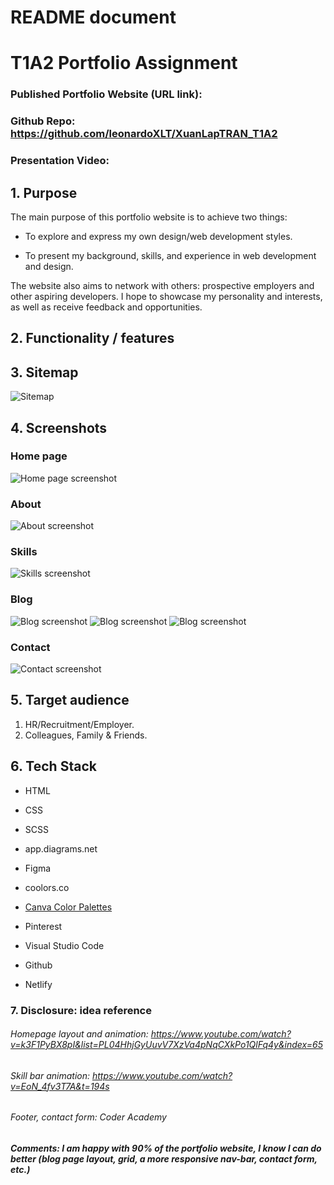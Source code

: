 # README document

# T1A2 Portfolio Assignment
### Published Portfolio Website (URL link):

### Github Repo: https://github.com/leonardoXLT/XuanLapTRAN_T1A2

### Presentation Video:

## 1. Purpose 

The main purpose of this portfolio website is to achieve two things:

- To explore and express my own design/web development styles.

- To present my background, skills, and experience in web development and design.

The website also aims to network with others: prospective employers and other aspiring developers. I hope to showcase my personality and interests, as well as receive feedback and opportunities.

## 2. Functionality / features

## 3. Sitemap

![Sitemap](./docs/sitemap.jpg)


## 4. Screenshots

### Home page
![Home page screenshot](./docs/result/home.JPG)

### About
![About screenshot](./docs/result/about.JPG)

### Skills
![Skills screenshot](./docs/result/skills.JPG)

### Blog
![Blog screenshot](./docs/result/iPhone%2014%20&%2015%20Pro%20Max%20-%2011.jpg)
![Blog screenshot](./docs/result/iPad%20Pro%2011_%20-%2011.jpg)
![Blog screenshot](./docs/result/Desktop%20-%201034.jpg)

### Contact
![Contact screenshot](./docs/result/Contact.JPG)

## 5. Target audience

1.	HR/Recruitment/Employer.
2.	Colleagues, Family & Friends.


## 6. Tech Stack

* HTML
* CSS
* SCSS

* app.diagrams.net
* Figma

* coolors.co
* [Canva Color Palettes](https://www.canva.com/colors/color-palettes/)
* Pinterest

* Visual Studio Code

* Github
* Netlify

### 7. Disclosure: idea reference

###### Homepage layout and animation: https://www.youtube.com/watch?v=k3F1PyBX8pI&list=PL04HhjGyUuvV7XzVa4pNqCXkPo1QlFq4y&index=65

###### Skill bar animation: https://www.youtube.com/watch?v=EoN_4fv3T7A&t=194s

###### Footer, contact form: Coder Academy

##### Comments: I am happy with 90% of the portfolio website, I know I can do better (blog page layout, grid, a more responsive nav-bar, contact form, etc.)